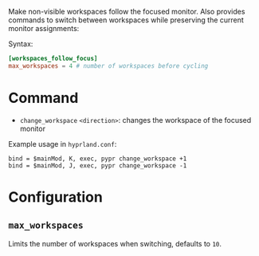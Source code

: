 Make non-visible workspaces follow the focused monitor.
Also provides commands to switch between workspaces while preserving the current monitor assignments: 

Syntax:
```toml
[workspaces_follow_focus]
max_workspaces = 4 # number of workspaces before cycling
```

# Command

- `change_workspace` `<direction>`: changes the workspace of the focused monitor

Example usage in `hyprland.conf`:

```
bind = $mainMod, K, exec, pypr change_workspace +1
bind = $mainMod, J, exec, pypr change_workspace -1
 ```

# Configuration

## `max_workspaces`

Limits the number of workspaces when switching, defaults to `10`.


